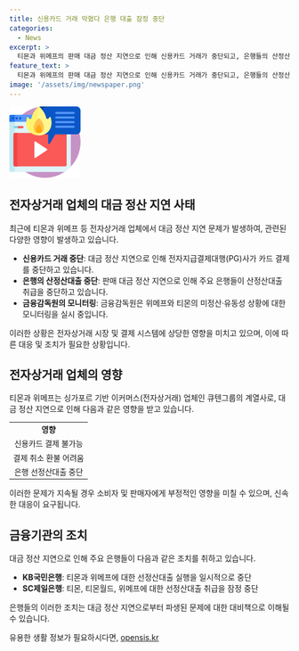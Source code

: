 ```yaml
---
title: 신용카드 거래 막혔다 은행 대출 잠정 중단
categories:
  - News
excerpt: >
  티몬과 위메프의 판매 대금 정산 지연으로 인해 신용카드 거래가 중단되고, 은행들의 산정산대출 취급도 중단되는 사태가 발생했다. 지급 대기 중인 판매자 대금으로 인해 PG사들이 카드 결제를 중단하고, 은행들도 선정산대출 취급을 중단했다. 이에 따라 티몬과 위메프에서 신용카드로 결제가 불가능해졌으며, 대출 상환도 불투명해졌다. 금융감독원은 상황을 매일 모니터링 중이며, 해당 업체들은 전자금융업자로서 금감원에 등록돼 있다.
feature_text: >
  티몬과 위메프의 판매 대금 정산 지연으로 인해 신용카드 거래가 중단되고, 은행들의 산정산대출 취급도 중단되는 사태가 발생했다. 지급 대기 중인 판매자 대금으로 인해 PG사들이 카드 결제를 중단하고, 은행들도 선정산대출 취급을 중단했다. 이에 따라 티몬과 위메프에서 신용카드로 결제가 불가능해졌으며, 대출 상환도 불투명해졌다. 금융감독원은 상황을 매일 모니터링 중이며, 해당 업체들은 전자금융업자로서 금감원에 등록돼 있다.
image: '/assets/img/newspaper.png'
---
```


<p><img src="/assets/img/news.png" alt="rentncar 속보" /></p>

<h2 data-ke-size="size26">전자상거래 업체의 대금 정산 지연 사태</h2>

<p data-ke-size="size16">최근에 티몬과 위메프 등 전자상거래 업체에서 대금 정산 지연 문제가 발생하여, 관련된 다양한 영향이 발생하고 있습니다.</p>

<ul>
    <li><b>신용카드 거래 중단</b>: 대금 정산 지연으로 인해 전자지급결제대행(PG)사가 카드 결제를 중단하고 있습니다.</li>
    <li><b>은행의 산정산대출 중단</b>: 판매 대금 정산 지연으로 인해 주요 은행들이 산정산대출 취급을 중단하고 있습니다.</li>
    <li><b>금융감독원의 모니터링</b>: 금융감독원은 위메프와 티몬의 미정산·유동성 상황에 대한 모니터링을 실시 중입니다.</li>
</ul>

<p data-ke-size="size16">이러한 상황은 전자상거래 시장 및 결제 시스템에 상당한 영향을 미치고 있으며, 이에 따른 대응 및 조치가 필요한 상황입니다.</p>

<h2 data-ke-size="size26">전자상거래 업체의 영향</h2>

<p data-ke-size="size16">티몬과 위메프는 싱가포르 기반 이커머스(전자상거래) 업체인 큐텐그룹의 계열사로, 대금 정산 지연으로 인해 다음과 같은 영향을 받고 있습니다.</p>

<table>
    <tr>
        <td style="text-align: center; height: 17px;"><b>영향</b></td>
    </tr>
    <tr>
        <td style="text-align: center; height: 17px;">신용카드 결제 불가능</td>
    </tr>
    <tr>
        <td style="text-align: center; height: 17px;">결제 취소 환불 어려움</td>
    </tr>
    <tr>
        <td style="text-align: center; height: 17px;">은행 선정산대출 중단</td>
    </tr>
</table>

<p data-ke-size="size16">이러한 문제가 지속될 경우 소비자 및 판매자에게 부정적인 영향을 미칠 수 있으며, 신속한 대응이 요구됩니다.</p>

<h2 data-ke-size="size26">금융기관의 조치</h2>

<p data-ke-size="size16">대금 정산 지연으로 인해 주요 은행들이 다음과 같은 조치를 취하고 있습니다.</p>

<ul>
    <li><b>KB국민은행</b>: 티몬과 위메프에 대한 선정산대출 실행을 일시적으로 중단</li>
    <li><b>SC제일은행</b>: 티몬, 티몬월드, 위메프에 대한 선정산대출 취급을 잠정 중단</li>
</ul>

<p data-ke-size="size16">은행들의 이러한 조치는 대금 정산 지연으로부터 파생된 문제에 대한 대비책으로 이해될 수 있습니다.</p>
유용한 생활 정보가 필요하시다면, <a href="https://opensis.kr" rel="dofollow">opensis.kr</a>


